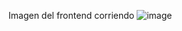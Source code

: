 Imagen del frontend corriendo 
![image](https://github.com/user-attachments/assets/e362d660-f488-4ee8-9249-493198a24c05)
